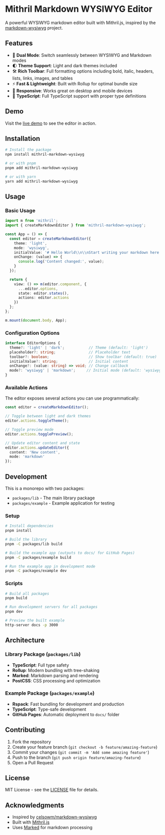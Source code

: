 # Mithril Markdown WYSIWYG Editor

A powerful WYSIWYG markdown editor built with Mithril.js, inspired by the [markdown-wysiwyg](https://github.com/celsowm/markdown-wysiwyg) project.

## Features

- 🎨 **Dual Mode**: Switch seamlessly between WYSIWYG and Markdown modes
- 🌓 **Theme Support**: Light and dark themes included
- 🛠️ **Rich Toolbar**: Full formatting options including bold, italic, headers, lists, links, images, and tables
- ⚡ **Fast & Lightweight**: Built with Rollup for optimal bundle size
- 📱 **Responsive**: Works great on desktop and mobile devices
- 🎯 **TypeScript**: Full TypeScript support with proper type definitions

## Demo

Visit the [live demo](https://your-username.github.io/mithril-markdown-wysiwyg) to see the editor in action.

## Installation

```bash
# Install the package
npm install mithril-markdown-wysiwyg

# or with pnpm
pnpm add mithril-markdown-wysiwyg

# or with yarn
yarn add mithril-markdown-wysiwyg
```

## Usage

### Basic Usage

```typescript
import m from 'mithril';
import { createMarkdownEditor } from 'mithril-markdown-wysiwyg';

const App = () => {
  const editor = createMarkdownEditor({
    theme: 'light',
    mode: 'wysiwyg',
    initialValue: '# Hello World\\n\\nStart writing your markdown here...',
    onChange: (value) => {
      console.log('Content changed:', value);
    }
  });

  return {
    view: () => m(editor.component, {
      ...editor.options,
      state: editor.states(),
      actions: editor.actions
    })
  };
};

m.mount(document.body, App);
```

### Configuration Options

```typescript
interface EditorOptions {
  theme?: 'light' | 'dark';           // Theme (default: 'light')
  placeholder?: string;               // Placeholder text
  toolbar?: boolean;                  // Show toolbar (default: true)
  initialValue?: string;              // Initial content
  onChange?: (value: string) => void; // Change callback
  mode?: 'wysiwyg' | 'markdown';     // Initial mode (default: 'wysiwyg')
}
```

### Available Actions

The editor exposes several actions you can use programmatically:

```typescript
const editor = createMarkdownEditor();

// Toggle between light and dark themes
editor.actions.toggleTheme();

// Toggle preview mode
editor.actions.togglePreview();

// Update editor content and state
editor.actions.updateEditor({
  content: 'New content',
  mode: 'markdown'
});
```

## Development

This is a monorepo with two packages:

- `packages/lib` - The main library package
- `packages/example` - Example application for testing

### Setup

```bash
# Install dependencies
pnpm install

# Build the library
pnpm -C packages/lib build

# Build the example app (outputs to docs/ for GitHub Pages)
pnpm -C packages/example build

# Run the example app in development mode
pnpm -C packages/example dev
```

### Scripts

```bash
# Build all packages
pnpm build

# Run development servers for all packages
pnpm dev

# Preview the built example
http-server docs -p 3000
```

## Architecture

### Library Package (`packages/lib`)

- **TypeScript**: Full type safety
- **Rollup**: Modern bundling with tree-shaking
- **Marked**: Markdown parsing and rendering
- **PostCSS**: CSS processing and optimization

### Example Package (`packages/example`)

- **Rspack**: Fast bundling for development and production
- **TypeScript**: Type-safe development
- **GitHub Pages**: Automatic deployment to `docs/` folder

## Contributing

1. Fork the repository
2. Create your feature branch (`git checkout -b feature/amazing-feature`)
3. Commit your changes (`git commit -m 'Add some amazing feature'`)
4. Push to the branch (`git push origin feature/amazing-feature`)
5. Open a Pull Request

## License

MIT License - see the [LICENSE](LICENSE) file for details.

## Acknowledgments

- Inspired by [celsowm/markdown-wysiwyg](https://github.com/celsowm/markdown-wysiwyg)
- Built with [Mithril.js](https://mithril.js.org/)
- Uses [Marked](https://marked.js.org/) for markdown processing